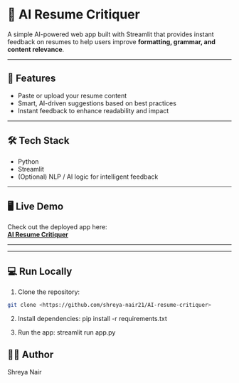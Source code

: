 # 🧠 AI Resume Critiquer

A simple AI-powered web app built with Streamlit that provides instant feedback on resumes to help users improve **formatting, grammar, and content relevance**.

---

## 🚀 Features
- Paste or upload your resume content  
- Smart, AI-driven suggestions based on best practices  
- Instant feedback to enhance readability and impact  

---

## 🛠 Tech Stack
- Python  
- Streamlit  
- (Optional) NLP / AI logic for intelligent feedback  

---

## 🖥️ Live Demo
Check out the deployed app here:  
[**AI Resume Critiquer**](https://ai-resume-critiquer-r9nept7kagmguumn4ed5vs.streamlit.app/)  

---




---

## 💻 Run Locally

1. Clone the repository:
```bash
git clone <https://github.com/shreya-nair21/AI-resume-critiquer>
```
2. Install dependencies:
pip install -r requirements.txt

3. Run the app:
streamlit run app.py

## 👩‍💻 Author
Shreya Nair
